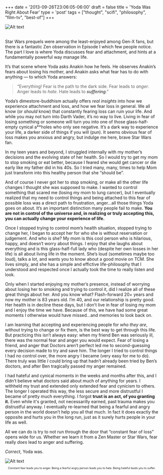 +++
date = '2013-09-26T23:06:05-06:00'
draft = false
title = 'Yoda Was Right About Fear'
type = 'post'
tags = ["thought", "scifi", "philosophy", "film-tv", "best-of"]
+++

<style>
  .image-row {
    display: flex;
  }
</style>

<div class="image-row">
  <img src="https://julianwest.me/Blog/posts/2013/Yoda-Was-Right-About-Fear/yoda.jpeg" alt="Alt text">
</div><br />

Star Wars prequels were among the least-enjoyed among Gen-X fans, but there is a fantastic Zen observation in Episode I which few people notice. The part I love is where Yoda discusses fear and attachment, and hints at a fundamentally powerful way manage life.<br />

It’s that scene where Yoda asks Anakin how he feels. He observes Anakin’s fears about losing his mother, and Anakin asks what fear has to do with anything — to which Yoda answers:<br />

>“Everything! Fear is the path to the dark side. Fear leads to <i>anger</i>. Anger leads to <i>hate</i>. Hate leads to ***suffering***.”<br />

Yoda’s dimestore-buddhism actually offers *real insights* into how we experience attachment and loss, and how we fear loss in general. We all know (or <i>should</i> know) that constantly fearing loss can ruin your life. And while you may not turn into Darth Vader, it’s no way to live. Living in fear of losing something or someone will turn you into one of those glass-half-empty cynical a**holes who only see negative. It’s a dark way to experience your life, a darker side of things if you will (pun). It seems obvious fear of loss makes you anxious and angry, but indulge me here, brave Star Wars fan.<br />

In my teen years and beyond, I struggled internally with my mother’s decisions and the evolving state of her health. So I would try to get my mom to stop smoking or eat better, because I feared she would get cancer or die early like my father did in his 40s. So I tried many, many, times to help Mom just transform into this healthy person that she “should be”.<br />

And of course I never got her to stop smoking, or make all the other life changes I thought she was supposed to make. I wanted to control something that scared me (losing my mom to lung cancer), but I eventually realized that my need to control things and being attached to this fear of possible loss was a direct path to frustration, anger…all those things Yoda goes on about. It’s an important distinction many people fail to make. <b>You are not in control of the universe and, in realizing or truly accepting this, you can actually change your experience of life.</b><br />

Once I stopped trying to control mom’s health situation, stopped trying to change her, I began to accept her for who she is without reservation or judgement. And who is she? My mom is this cool person who is hilarious, happy, and doesn’t worry about things. I enjoy that she laughs about everything and is this glass-half-full lady who (despite her own losses in her life) is all about living life in the moment. She’s loud (sometimes maybe too loud), talks a lot, and wants you to know about a good movie on TCM. She lives simply, and she has a simple and effictive life-philosophy that I understood and respected once I actually took the time to really listen and look.<br />

Only when I started enjoying my mother’s presence, instead of worrying about losing her to smoking and trying to control it, did I realize all of these great things about her. And you know what? Flash-forward 20+ years and now my mother is 83 years old. I’m 40, and our relationship is pretty good. Her health is in decline these days, but I don’t live in fear of losing my mom and I enjoy the time we have. Because of this, we have had some great moments I otherwise would have missed…and memories to look back on.<br />

I am learning that accepting and experiencing people for <i>who they are</i>, without trying to change or fix them, is the best way to get through this life. But practicing this isn’t always easy: when my friend Ben was seriously ill, there was the normal fear and anger you would expect. Fear of losing a friend, and anger that Doctors aren’t perfect led me to second-guessing every decision made to try and save him. The longer I tried to control things I had no control over, the more angry I became (very easy for me to do). There truly was little <i>I</i> could bring up that hadn’t already been tried by Ben’s doctors, and after Ben tragically passed my anger remained.<br />

I had hateful and cynical moments in the weeks and months after this, and I didn’t believe what doctors said about much of anything for years. I withheld my trust and extended only extended fear and cynicism to others. The longer I operated this way, the less secure and more distrustful I became of pretty much everything. I forgot <b>trust is an act, of you granting it.</b>  Even while it's granted, not necessarilly earned, past trauma makes you distrustful anyway. I eventually re-learned that being a fearful and angry person in the world doesn’t help you all that much. In fact it does exactly the opposite and hurts you in the long run, just as it surely hurts people in your life as well.<br />

All we can do is try to not run through the door that “constant fear of loss” opens wide for us. Whether we learn it from a Zen Master or Star Wars, fear really *does* lead to anger and suffering.<br />

<i>Correct</i>, Yoda was.<br />

<div class="image-row">
  <img src="https://julianwest.me/Blog/posts/2013/Yoda-Was-Right-About-Fear/fear-anger-hate-suffering.jpeg" alt="Alt text">
</div>
<div style="font-size: 9px;"><p style="text-align:center;">Constant fear leads you to anger. Being a fearful angry person leads you to hate. Being hateful leads you to suffer.</p>
</div>